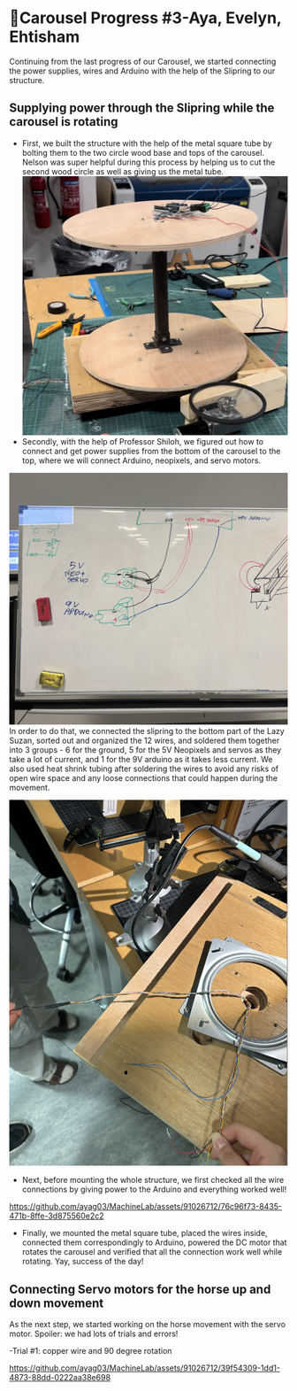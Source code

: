 # 🎠Carousel Progress #3-Aya, Evelyn, Ehtisham
Continuing from the last progress of our Carousel, we started connecting the power supplies, wires and Arduino
with the help of the Slipring to our structure.
## Supplying power through the Slipring while the carousel is rotating 
- First, we built the structure with the help of the metal square tube by bolting them
to the two circle wood base and tops of the carousel. Nelson was super helpful during this process by helping us to
cut the second wood circle as well as giving us the metal tube. 
![structure](https://github.com/ayag03/MachineLab/blob/main/images/carousel_structure.jpg)
- Secondly, with the help of Professor Shiloh, we figured out how to connect and get power supplies from the bottom
of the carousel to the top, where we will connect Arduino, neopixels, and servo motors.

![diagram](https://github.com/ayag03/MachineLab/blob/main/images/diagram.png)
In order to do that, we connected the slipring to the bottom part of the Lazy Suzan, sorted out and organized the 12 wires, and soldered them together into 3 groups - 6 for the ground, 5 for the 5V Neopixels and servos as they take a lot of current, and 1 for the 9V arduino as it takes less current. We also used heat shrink tubing after soldering the wires to avoid any risks of open wire space and any loose connections that could happen during the movement.

![soldering](https://github.com/ayag03/MachineLab/blob/main/images/solder.png)
- Next, before mounting the whole structure, we first checked all the wire connections by giving power to the Arduino and everything worked well!
  


https://github.com/ayag03/MachineLab/assets/91026712/76c96f73-8435-471b-8ffe-3d875560e2c2


- Finally, we mounted the metal square tube, placed the wires inside, connected them correspondingly to Arduino, powered the DC motor that rotates the carousel and verified that all the connection work well while rotating. Yay, success of the day!





## Connecting Servo motors for the horse up and down movement
As the next step, we started working on the horse movement with the servo motor. Spoiler: we had lots of trials and errors!

-Trial #1: copper wire and 90 degree rotation

https://github.com/ayag03/MachineLab/assets/91026712/39f54309-1dd1-4873-88dd-0222aa38e698





